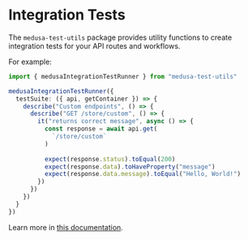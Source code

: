 # Integration Tests

The `medusa-test-utils` package provides utility functions to create integration tests for your API routes and workflows.

For example:

```ts
import { medusaIntegrationTestRunner } from "medusa-test-utils"

medusaIntegrationTestRunner({
  testSuite: ({ api, getContainer }) => {
    describe("Custom endpoints", () => {
      describe("GET /store/custom", () => {
        it("returns correct message", async () => {
          const response = await api.get(
            `/store/custom`
          )
  
          expect(response.status).toEqual(200)
          expect(response.data).toHaveProperty("message")
          expect(response.data.message).toEqual("Hello, World!")
        })
      })
    })
  }
})
```

Learn more in [this documentation](https://docs.medusajs.com/v2/debugging-and-testing/testing-tools/integration-tests).